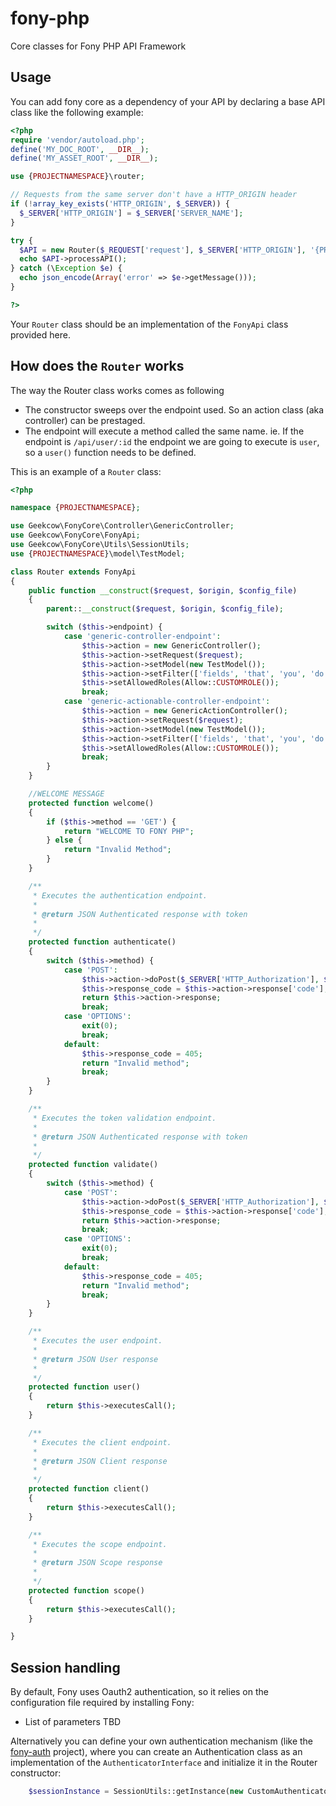 # fony-php
Core classes for Fony PHP API Framework

## Usage
You can add fony core as a dependency of your API by declaring a base API class like the following example:

```PHP
<?php
require 'vendor/autoload.php';
define('MY_DOC_ROOT', __DIR__);
define('MY_ASSET_ROOT', __DIR__);

use {PROJECTNAMESPACE}\router;

// Requests from the same server don't have a HTTP_ORIGIN header
if (!array_key_exists('HTTP_ORIGIN', $_SERVER)) {
  $_SERVER['HTTP_ORIGIN'] = $_SERVER['SERVER_NAME'];
}

try {
  $API = new Router($_REQUEST['request'], $_SERVER['HTTP_ORIGIN'], '{PROJECTCONFIGFILE}');
  echo $API->processAPI();
} catch (\Exception $e) {
  echo json_encode(Array('error' => $e->getMessage()));
}

?>

``` 

Your `Router` class should be an implementation of the `FonyApi` class provided here.

## How does the `Router` works
The way the Router class works comes as following
- The constructor sweeps over the endpoint used. So an action class (aka controller) can be prestaged.
- The endpoint will execute a method called the same name. ie. If the endpoint is `/api/user/:id` the endpoint we are going to execute is `user`, so a `user()` function needs to be defined.

This is an example of a `Router` class:

```PHP
<?php

namespace {PROJECTNAMESPACE};

use Geekcow\FonyCore\Controller\GenericController;
use Geekcow\FonyCore\FonyApi;
use Geekcow\FonyCore\Utils\SessionUtils;
use {PROJECTNAMESPACE}\model\TestModel;

class Router extends FonyApi
{
    public function __construct($request, $origin, $config_file)
    {
        parent::__construct($request, $origin, $config_file);

        switch ($this->endpoint) {
            case 'generic-controller-endpoint':
                $this->action = new GenericController();
                $this->action->setRequest($request);
                $this->action->setModel(new TestModel());
                $this->action->setFilter(['fields', 'that', 'you', 'do not', 'want', 'to', 'show']);
                $this->setAllowedRoles(Allow::CUSTOMROLE());
                break;
            case 'generic-actionable-controller-endpoint':
                $this->action = new GenericActionController();
                $this->action->setRequest($request);
                $this->action->setModel(new TestModel());
                $this->action->setFilter(['fields', 'that', 'you', 'do not', 'want', 'to', 'show']);
                $this->setAllowedRoles(Allow::CUSTOMROLE());
                break;
        }
    }

    //WELCOME MESSAGE
    protected function welcome()
    {
        if ($this->method == 'GET') {
            return "WELCOME TO FONY PHP";
        } else {
            return "Invalid Method";
        }
    }

    /**
     * Executes the authentication endpoint.
     *
     * @return JSON Authenticated response with token
     *
     */
    protected function authenticate()
    {
        switch ($this->method) {
            case 'POST':
                $this->action->doPost($_SERVER['HTTP_Authorization'], $_POST, $this->verb);
                $this->response_code = $this->action->response['code'];
                return $this->action->response;
                break;
            case 'OPTIONS':
                exit(0);
                break;
            default:
                $this->response_code = 405;
                return "Invalid method";
                break;
        }
    }

    /**
     * Executes the token validation endpoint.
     *
     * @return JSON Authenticated response with token
     *
     */
    protected function validate()
    {
        switch ($this->method) {
            case 'POST':
                $this->action->doPost($_SERVER['HTTP_Authorization'], $_POST);
                $this->response_code = $this->action->response['code'];
                return $this->action->response;
                break;
            case 'OPTIONS':
                exit(0);
                break;
            default:
                $this->response_code = 405;
                return "Invalid method";
                break;
        }
    }

    /**
     * Executes the user endpoint.
     *
     * @return JSON User response
     *
     */
    protected function user()
    {
        return $this->executesCall();
    }

    /**
     * Executes the client endpoint.
     *
     * @return JSON Client response
     *
     */
    protected function client()
    {
        return $this->executesCall();
    }

    /**
     * Executes the scope endpoint.
     *
     * @return JSON Scope response
     *
     */
    protected function scope()
    {
        return $this->executesCall();
    }

}

```  

## Session handling
By default, Fony uses Oauth2 authentication, so it relies on the configuration file required by installing Fony:
- List of parameters TBD
 
Alternatively you can define your own authentication mechanism (like the [fony-auth]() project), where you can create an Authentication class as an implementation of the `AuthenticatorInterface` and initialize it in the Router constructor:
```PHP
    $sessionInstance = SessionUtils::getInstance(new CustomAuthenticatorClass());
```